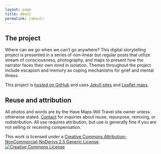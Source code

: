 ```yaml
---
layout: page
title: About
permalink: /about/
---
```

## The project
Where can we go when we can’t go anywhere? This digital storytelling project is presented in a series of non-linear but regular posts that utilize stream of consciousness, photography, and maps to present how the narrator faces their own mind in isolation. Themes throughout the project include escapism and memory as coping mechanisms for grief and mental illness.

This project is [hosted on GitHub](https://github.com/havemaps/havemaps.github.io) and uses [Jekyll sites](https://jekyllrb.com/) and [Leaflet maps](https://leafletjs.com/).

## Reuse and attribution
All photos and words are by the Have Maps Will Travel site owner unless otherwise stated. [Contact](mailto:havemaps@gmail.com) for inquiries about reuse, repurpose, remixing, or redistribution. All use requires attribution, but use is generally fine if you are not selling or receiving compensation.

This work is licensed under a <a rel="license" href="http://creativecommons.org/licenses/by-nc-nd/2.5/">Creative Commons Attribution-NonCommercial-NoDerivs 2.5 Generic License</a>.<br>
<a rel="license" href="http://creativecommons.org/licenses/by-nc-nd/2.5/"><img alt="Creative Commons License" style="border-width:0" src="https://i.creativecommons.org/l/by-nc-nd/2.5/88x31.png" /></a><br />

